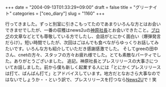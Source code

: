 +++
date = "2004-09-13T01:33:29+09:00"
draft = false
title = "グリーナイト"
categories = ["ceo_diary"]
slug = "1160"
+++

行ってきました。ずっと別室に引きこもってたのであまりいろんな方とはお会いできませでしたが、一番の収穫はnews2uの<a href="http://blog.news2u.co.jp/" target="_blank">神原社長</a>とお会いできたこと。<a href="http://blog.news2u.co.jp/" target="_blank">ブログ</a>の文章などとても尊敬している方でしたし、会話がとにかく面白い（爆弾発言だらけ）。短い時間でしたが、次回はごはんでも食べながらゆっくりお話してみたいです。いろんな方も紹介していただき感謝感激でした。
そしてgreeの田中さん、cnetの方々、スタッフの方々お疲れ様でした。とても素敵なパーティでした。ありがとうございました。
追記。神原社長とプレスリリースの大事さについてお話しました。前から僕も新しく起業する人には「とにかくプレスリリースは打て、ばんばん打て」とアドバイスしています。地方だとなおさら大事なのではないでしょうか・・という訳で、プレスリリースを打つなら<a href="http://www.news2u.net/" target="_blank">News2U</a>で！笑
